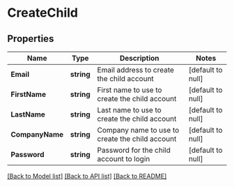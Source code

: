 # CreateChild

## Properties
Name | Type | Description | Notes
------------ | ------------- | ------------- | -------------
**Email** | **string** | Email address to create the child account | [default to null]
**FirstName** | **string** | First name to use to create the child account | [default to null]
**LastName** | **string** | Last name to use to create the child account | [default to null]
**CompanyName** | **string** | Company name to use to create the child account | [default to null]
**Password** | **string** | Password for the child account to login | [default to null]

[[Back to Model list]](../README.md#documentation-for-models) [[Back to API list]](../README.md#documentation-for-api-endpoints) [[Back to README]](../README.md)


